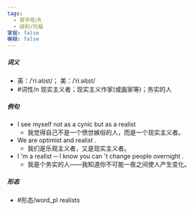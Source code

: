 ```yaml
---
tags:
  - 首字母/R
  - 级别/托福
掌握: false
模糊: false
---
```

##### 词义
- 英：/ˈriːəlɪst/； 美：/ˈriːəlɪst/
- #词性/n  现实主义者；现实主义作家(或画家等)；务实的人
##### 例句
- I see myself not as a cynic but as a realist
	- 我觉得自己不是一个愤世嫉俗的人，而是一个现实主义者。
- We are optimist and realist .
	- 我们是乐观主义者，又是现实主义者。
- I 'm a realist ─ I know you can 't change people overnight .
	- 我是个务实的人——我知道你不可能一夜之间使人产生变化。
##### 形态
- #形态/word_pl realists

